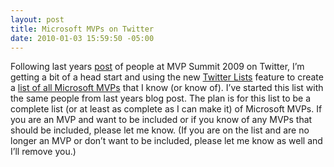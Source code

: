 ```yaml
---
layout: post
title: Microsoft MVPs on Twitter
date: 2010-01-03 15:59:50 -05:00
---
```


Following last years [post](http://geekswithblogs.net/sdorman/archive/2009/03/01/mvp-summit-2009-twitters.aspx) of people at MVP Summit 2009 on Twitter, I’m getting a bit of a head start and using the new [Twitter Lists](http://help.twitter.com/forums/10711/entries/76460) feature to create a [list of all Microsoft MVPs](http://twitter.com/sdorman/microsoft-mvp) that I know (or know of). I’ve started this list with the same people from last years blog post. The plan is for this list to be a complete list (or at least as complete as I can make it) of Microsoft MVPs. If you are an MVP and want to be included or if you know of any MVPs that should be included, please let me know. (If you are on the list and are no longer an MVP or don’t want to be included, please let me know as well and I’ll remove you.)
